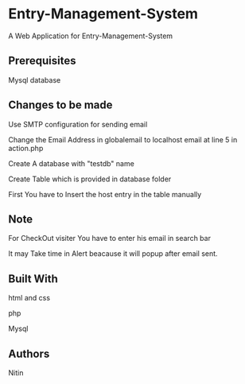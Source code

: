 # Entry-Management-System
A Web Application for Entry-Management-System
## Prerequisites
Mysql database
## Changes to be made
Use SMTP configuration for sending email

Change the Email Address in globalemail to localhost email at line 5 in action.php

Create A database with "testdb" name

Create Table which is provided in database folder

First You have to Insert the host entry in the table manually
## Note
For CheckOut visiter You have to enter his email in search bar

It may Take time in Alert beacause it will popup after email sent.
## Built With
html and css

php

Mysql
## Authors
Nitin
